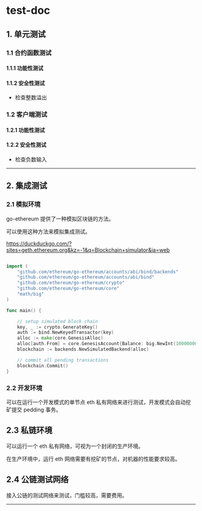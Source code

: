 # test-doc


## 1. 单元测试

### 1.1 合约函数测试

#### 1.1.1 功能性测试


#### 1.1.2 安全性测试

- 检查整数溢出


### 1.2 客户端测试

#### 1.2.1 功能性测试


#### 1.2.2 安全性测试

- 检查负数输入


------------------------------

## 2. 集成测试

### 2.1 模拟环境

go-ethereum 提供了一种模拟区块链的方法。

可以使用这种方法来模拟集成测试。

https://duckduckgo.com/?sites=geth.ethereum.org&kz=-1&q=Blockchain+simulator&ia=web

```go

import (
	"github.com/ethereum/go-ethereum/accounts/abi/bind/backends"
	"github.com/ethereum/go-ethereum/accounts/abi/bind"
	"github.com/ethereum/go-ethereum/crypto"
	"github.com/ethereum/go-ethereum/core"
	"math/big"
)

func main() {

    // setup simulated block chain
	key, _ := crypto.GenerateKey()
	auth := bind.NewKeyedTransactor(key)
	alloc := make(core.GenesisAlloc)
	alloc[auth.From] = core.GenesisAccount{Balance: big.NewInt(1000000000)}
	blockchain := backends.NewSimulatedBackend(alloc)

    // commit all pending transactions
	blockchain.Commit()
}

```

### 2.2 开发环境

可以在运行一个开发模式的单节点 eth 私有网络来进行测试，开发模式会自动挖矿提交 pedding 事务。



## 2.3 私链环境


可以运行一个 eth 私有网络，可视为一个封闭的生产环境。

在生产环境中，运行 eth 网络需要有挖矿的节点，对机器的性能要求较高。


## 2.4 公链测试网络


接入公链的测试网络来测试，门槛较高，需要费用。


------------------------------





